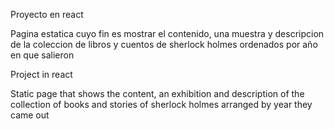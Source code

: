 Proyecto en react

Pagina estatica cuyo fin es mostrar el contenido,
una muestra y descripcion de la coleccion de libros y cuentos
de sherlock holmes ordenados por año en que salieron


Project in react

Static page that shows the content,
an exhibition and description of the collection of books and stories
of sherlock holmes arranged by year they came out